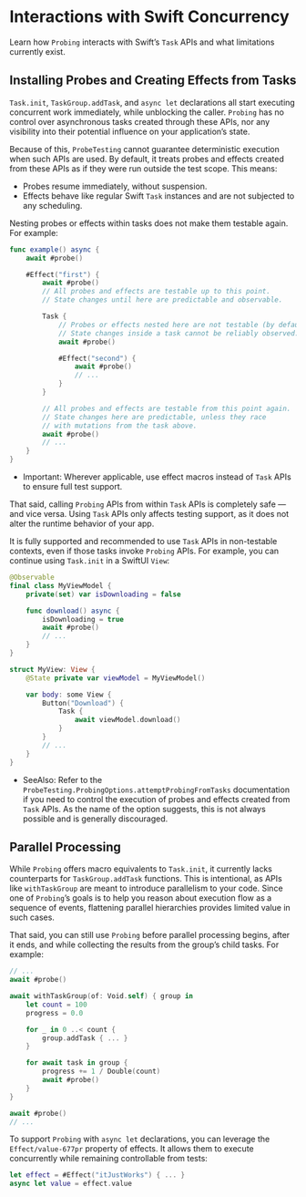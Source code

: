 # Interactions with Swift Concurrency

Learn how `Probing` interacts with Swift’s `Task` APIs and what limitations currently exist.

## Installing Probes and Creating Effects from Tasks

`Task.init`, `TaskGroup.addTask`, and `async let` declarations all start executing concurrent work immediately,
while unblocking the caller. `Probing` has no control over asynchronous tasks created through these APIs,
nor any visibility into their potential influence on your application’s state.

Because of this, `ProbeTesting` cannot guarantee deterministic execution when such APIs are used. 
By default, it treats probes and effects created from these APIs as if they were run outside the test scope. 
This means:
- Probes resume immediately, without suspension.
- Effects behave like regular Swift `Task` instances and are not subjected to any scheduling.

Nesting probes or effects within tasks does not make them testable again. For example:

```swift
func example() async {
    await #probe()

    #Effect("first") {
        await #probe()
        // All probes and effects are testable up to this point.
        // State changes until here are predictable and observable.

        Task {
            // Probes or effects nested here are not testable (by default).
            // State changes inside a task cannot be reliably observed.
            await #probe() 

            #Effect("second") {
                await #probe()
                // ...
            }
        }

        // All probes and effects are testable from this point again.
        // State changes here are predictable, unless they race
        // with mutations from the task above.
        await #probe()
        // ...
    }
}
```

- Important: Wherever applicable, use effect macros instead of `Task` APIs to ensure full test support.

That said, calling `Probing` APIs from within `Task` APIs is completely safe — and vice versa.
Using `Task` APIs only affects testing support, as it does not alter the runtime behavior of your app.

It is fully supported and recommended to use `Task` APIs in non-testable contexts, even if those tasks invoke `Probing` APIs.
For example, you can continue using `Task.init` in a SwiftUI `View`:

```swift
@Observable
final class MyViewModel {
    private(set) var isDownloading = false

    func download() async {
        isDownloading = true
        await #probe()
        // ...
    }
}

struct MyView: View {
    @State private var viewModel = MyViewModel()

    var body: some View {
        Button("Download") {
            Task {
                await viewModel.download()
            }
        }
        // ...
    }
}
```

- SeeAlso: Refer to the `ProbeTesting.ProbingOptions.attemptProbingFromTasks` documentation if you need to control 
the execution of probes and effects created from `Task` APIs. As the name of the option suggests, this is not always possible
and is generally discouraged.

## Parallel Processing

While `Probing` offers macro equivalents to `Task.init`, it currently lacks counterparts for `TaskGroup.addTask` 
functions. This is intentional, as APIs like `withTaskGroup` are meant to introduce parallelism to your code. 
Since one of `Probing`’s goals is to help you reason about execution flow as a sequence of events, 
flattening parallel hierarchies provides limited value in such cases.

That said, you can still use `Probing` before parallel processing begins, after it ends, and while collecting the results 
from the group’s child tasks. For example:

```swift
// ...
await #probe()

await withTaskGroup(of: Void.self) { group in
    let count = 100
    progress = 0.0

    for _ in 0 ..< count {
        group.addTask { ... }
    }

    for await task in group {
        progress += 1 / Double(count)
        await #probe()
    }
}

await #probe()
// ...
```

To support `Probing` with `async let` declarations, you can leverage the ``Effect/value-677pr`` property of effects.
It allows them to execute concurrently while remaining controllable from tests:

```swift
let effect = #Effect("itJustWorks") { ... }
async let value = effect.value
```
